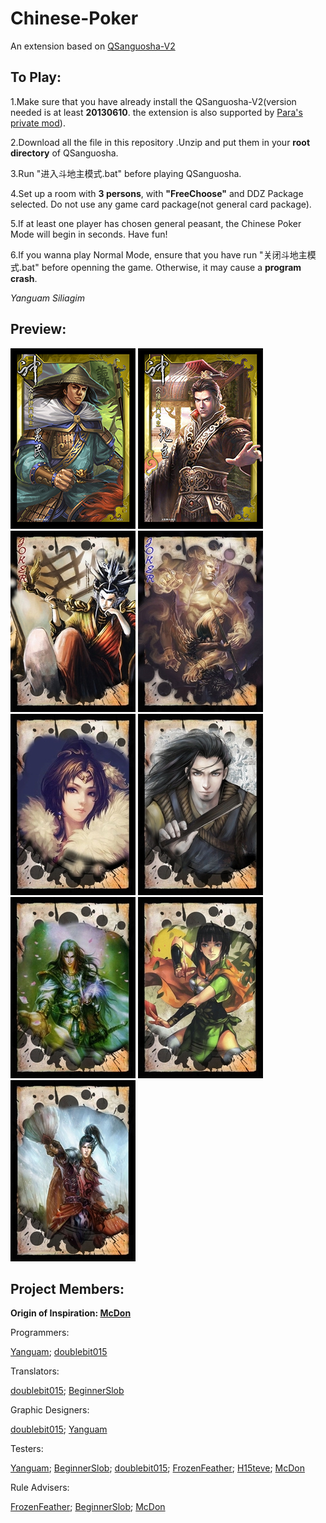 Chinese-Poker
=============

An extension based on [QSanguosha-V2](https://github.com/gaodayihao/QSanguosha)


To Play:	
-------
	
	
1.Make sure that you have already install the QSanguosha-V2(version needed is at least **20130610**. the extension is
also supported by [Para's private mod](https://github.com/Paracel/QSanguosha-Para)).
	
	
2.Download all the file in this repository .Unzip and put them in your **root directory** of QSanguosha.
	
	
3.Run "进入斗地主模式.bat" before playing QSanguosha.
	
	
4.Set up a room with **3 persons**, with **"FreeChoose"** and DDZ Package selected. Do not use any game
card package(not general card package).
	
	
5.If at least one player has chosen general peasant, the Chinese Poker Mode will begin in seconds. Have fun!
	
	
6.If you wanna play Normal Mode, ensure that you have run "关闭斗地主模式.bat" before openning the game.
Otherwise, it may cause a **program crash**.
	
	
*Yanguam Siliagim*
	
	
Preview:
-------
	
	
![Peasant](/image/card/peasant.jpg)
![Landlord](/image/card/landlord.jpg)
![Joker1](/image/big-card/JokerRed.png "Moligaloo")
![Joker2](/image/big-card/JokerBlack.png)
![Spade5](/image/big-card/spade5.png "DoubleBit")
![Spade2](/image/big-card/spade2.png)
![DiamondK](/image/big-card/diamond13.png "Brianvong")
![Diamond10](/image/big-card/diamond10.png "Paracel")
![Heart5](/image/big-card/heart5.png "Commander")


Project Members:
----------------


**Origin of Inspiration: [McDon](https://github.com/McDon)**


Programmers:
	
[Yanguam](https://github.com/YanGuam);
[doublebit015](https://github.com/doublebit015) 
	
	
Translators:
	
[doublebit015](https://github.com/doublebit015);
[BeginnerSlob](https://github.com/BeginnerSlob)
	
	
Graphic Designers:
	
[doublebit015](https://github.com/doublebit015);
[Yanguam](https://github.com/YanGuam)
	
	
Testers:
	
[Yanguam](https://github.com/YanGuam);
[BeginnerSlob](https://github.com/BeginnerSlob);
[doublebit015](https://github.com/doublebit015);
[FrozenFeather](https://github.com/FrozenFeather);
[H15teve](https://github.com/H15teve);
[McDon](https://github.com/McDon)
	
	
Rule Advisers:

[FrozenFeather](https://github.com/FrozenFeather);
[BeginnerSlob](https://github.com/BeginnerSlob);
[McDon](https://github.com/McDon)
